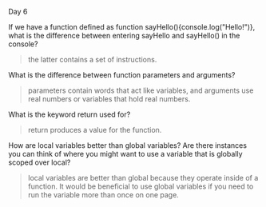 Day 6



If we have a function defined as function sayHello(){console.log("Hello!")}, what is the difference between entering sayHello and sayHello() in the console?
> the latter contains a set of instructions.

 What is the difference between function parameters and arguments?
>parameters contain words that act like variables, and arguments use real numbers or variables that hold real numbers.

 What is the keyword return used for?
> return produces a value for the function.

How are local variables better than global variables? Are there instances you can think of where you might want to use a variable that is globally scoped over local?
> local variables are better than global because they operate inside of a function. It would be beneficial to use global variables if you need to run the variable more than once on one page.
